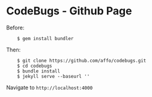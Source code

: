 # CodeBugs - Github Page

Before:

```
	$ gem install bundler
```

Then:

```
	$ git clone https://github.com/affo/codebugs.git
	$ cd codebugs
	$ bundle install
	$ jekyll serve --baseurl ''
```

Navigate to `http://localhost:4000`

